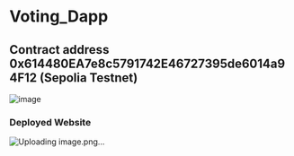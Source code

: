 # Voting_Dapp



## Contract address  0x614480EA7e8c5791742E46727395de6014a94F12 (Sepolia Testnet)
![image](https://github.com/ved-et9/Voting_Dapp/assets/98445270/74cfe934-e0a7-45c1-bfff-76de83e3a1bb)




### Deployed Website
![Uploading image.png…]()

